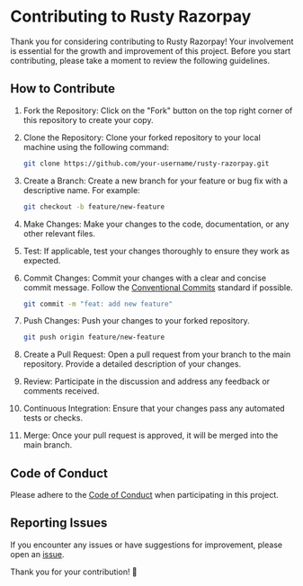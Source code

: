 # Contributing to Rusty Razorpay

Thank you for considering contributing to Rusty Razorpay! Your involvement is essential for the growth and improvement of this project. Before you start contributing, please take a moment to review the following guidelines.

## How to Contribute

1. Fork the Repository: Click on the "Fork" button on the top right corner of this repository to create your copy.

2. Clone the Repository: Clone your forked repository to your local machine using the following command:

   ```bash
   git clone https://github.com/your-username/rusty-razorpay.git
   ```

3. Create a Branch: Create a new branch for your feature or bug fix with a descriptive name. For example:

   ```bash
   git checkout -b feature/new-feature
   ```

4. Make Changes: Make your changes to the code, documentation, or any other relevant files.

5. Test: If applicable, test your changes thoroughly to ensure they work as expected.

6. Commit Changes: Commit your changes with a clear and concise commit message. Follow the [Conventional Commits](https://www.conventionalcommits.org/en/v1.0.0/) standard if possible.

   ```bash
   git commit -m "feat: add new feature"
   ```

7. Push Changes: Push your changes to your forked repository.

   ```bash
   git push origin feature/new-feature
   ```

8. Create a Pull Request: Open a pull request from your branch to the main repository. Provide a detailed description of your changes.

9. Review: Participate in the discussion and address any feedback or comments received.

10. Continuous Integration: Ensure that your changes pass any automated tests or checks.

11. Merge: Once your pull request is approved, it will be merged into the main branch.

## Code of Conduct

Please adhere to the [Code of Conduct](CODE_OF_CONDUCT.md) when participating in this project.

## Reporting Issues

If you encounter any issues or have suggestions for improvement, please open an [issue](https://github.com/a-rustacean/rusty-razorpay/issues).

Thank you for your contribution! 🚀
